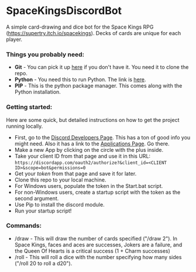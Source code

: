# SpaceKingsDiscordBot
A simple card-drawing and dice bot for the Space Kings RPG (https://supertry.itch.io/spacekings). Decks of cards are unique for each player.

### Things you probably need:
 - **Git** - You can pick it up [here](https://git-scm.com/download/) if you don't have it. You need it to clone the repo.
 - **Python** - You need this to run Python. The link is [here](https://www.python.org).
 - **PIP** - This is the python package manager. This comes along with the Python installation.

### Getting started:
Here are some quick, but detailed instructions on how to get the project running locally.
 - First, go to the [Discord Developers Page](https://discordapp.com/developers/docs/intro). This has a ton of good info you might need. Also it has a link to the [Applications Page](https://discordapp.com/developers/applications/me#top). Go there.
 - Make a new App by clicking on the circle with the plus inside.
 - Take your client ID from that page and use it in this URL: ```https://discordapp.com/oauth2/authorize?&client_id=<CLIENT ID>&scope=bot&permissions=0```
 - Get your _token_ from that page and save it for later.
 - Clone this repo to your local machine.
 - For Windows users, populate the token in the Start.bat script.
 - For non-Windows users, create a startup script with the token as the second argument.
 - Use Pip to install the discord module.
 - Run your startup script!

### Commands:
- /draw - This will draw the number of cards specified ("/draw 2"). In Space Kings, faces and aces are successes, Jokers are a failure, and the Queen Of Hearts is a critical success (1 + Charm successes)
- /roll - This will roll a dice with the number specifying how many sides ("/roll 20 to roll a d20").
